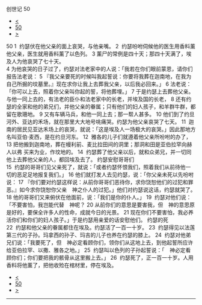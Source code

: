 ﻿





 创世记 50




* [<](bible/GEN49.md)
* [50](bible/GEN.md)
* [>](bible/EXO01.md)



 
50 
1  约瑟伏在他父亲的面上哀哭，与他亲嘴。 
2  约瑟吩咐伺候他的医生用香料薰他父亲，医生就用香料薰了以色列。 
3 薰尸的常例是四十天；那四十天满了，埃及人为他哀哭了七十天。  
4 为他哀哭的日子过了，约瑟对法老家中的人说：「我若在你们眼前蒙恩，请你们报告法老说： 
5 『我父亲要死的时候叫我起誓说：你要将我葬在迦南地，在我为自己所掘的坟墓里。』现在求你让我上去葬我父亲，以后我必回来。」 
6 法老说：「你可以上去，照着你父亲叫你起的誓，将他葬埋。」 
7 于是约瑟上去葬他父亲。与他一同上去的，有法老的臣仆和法老家中的长老，并埃及国的长老， 
8 还有约瑟的全家和他的弟兄们，并他父亲的眷属；只有他们的妇人孩子，和羊群牛群，都留在歌珊地。 
9 又有车辆马兵，和他一同上去；那一帮人甚多。 
10 他们到了约旦河外、亚达的禾场，就在那里大大地号咷痛哭。约瑟为他父亲哀哭了七天。 
11  迦南的居民见亚达禾场上的哀哭，就说：「这是埃及人一场极大的哀哭。」因此那地方名叫亚伯·麦西，是在约旦河东。 
12  雅各的儿子们就遵着他父亲所吩咐的办了， 
13 把他搬到迦南地，葬在幔利前、麦比拉田间的洞里；那洞和田是亚伯拉罕向赫人以弗 买来为业，作坟地的。 
14  约瑟葬了他父亲以后，就和众弟兄，并一切同他上去葬他父亲的人，都回埃及去了。 约瑟安慰哥哥们  
15  约瑟的哥哥们见父亲死了，就说：「或者约瑟怀恨我们，照着我们从前待他一切的恶足足地报复我们。」 
16 他们就打发人去见约瑟，说：「你父亲未死以先吩咐说： 
17 『你们要对约瑟这样说：从前你哥哥们恶待你，求你饶恕他们的过犯和罪恶。』如今求你饶恕你父亲　神之仆人的过犯。」他们对约瑟说这话，约瑟就哭了。 
18 他的哥哥们又来俯伏在他面前，说：「我们是你的仆人。」 
19  约瑟对他们说：「不要害怕，我岂能代替　神呢？ 
20 从前你们的意思是要害我，但　神的意思原是好的，要保全许多人的性命，成就今日的光景。 
21 现在你们不要害怕，我必养活你们和你们的妇人孩子。」于是约瑟用亲爱的话安慰他们。 约瑟的死  
22  约瑟和他父亲的眷属都住在埃及。约瑟活了一百一十岁。 
23  约瑟得见以法莲第三代的子孙。玛拿西的孙子、玛吉的儿子也养在约瑟的膝上。 
24  约瑟对他弟兄们说：「我要死了，但　神必定看顾你们，领你们从这地上去，到他起誓所应许给亚伯拉罕、以撒、雅各之地。」 
25  约瑟叫以色列的子孙起誓说：「　神必定看顾你们；你们要把我的骸骨从这里搬上去。」 
26  约瑟死了，正一百一十岁。人用香料将他薰了，把他收殓在棺材里，停在埃及。 
* [<](bible/GEN49.md)
* [50](bible/GEN.md)
* [>](bible/EXO01.md)





---









